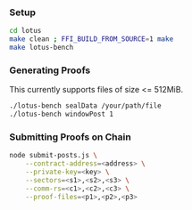 ### Setup
```zsh
cd lotus
make clean ; FFI_BUILD_FROM_SOURCE=1 make
make lotus-bench
```

### Generating Proofs
This currently supports files of size <= 512MiB.
```zsh
./lotus-bench sealData /your/path/file
./lotus-bench windowPost 1
```

### Submitting Proofs on Chain
```zsh
node submit-posts.js \
    --contract-address=<address> \
    --private-key=<key> \
    --sectors=<s1>,<s2>,<s3> \
    --comm-rs=<c1>,<c2>,<c3> \
    --proof-files=<p1>,<p2>,<p3>
```
